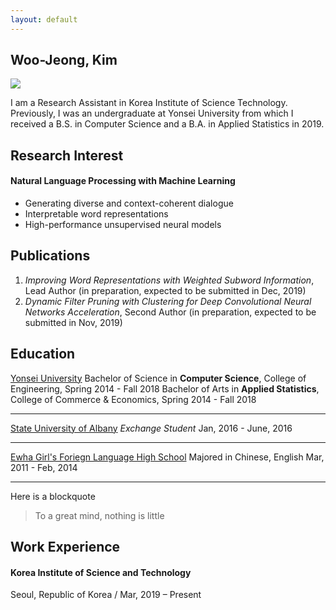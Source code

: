 ```yaml
---
layout: default
---
```


## Woo-Jeong, Kim

<img class="profile-picture" src="sherlock.jpg">

I am a Research Assistant in Korea Institute of Science Technology. Previously, I was an undergraduate at Yonsei University from which I received a B.S. in Computer Science and a B.A. in Applied Statistics in 2019.

## Research Interest

#### Natural Language Processing with Machine Learning
- Generating diverse and context-coherent dialogue
- Interpretable word representations
- High-performance unsupervised neural models

## Publications

1. *Improving Word Representations with Weighted Subword Information*, Lead Author (in preparation, expected to be submitted in Dec, 2019)
2. *Dynamic Filter Pruning with Clustering for Deep Convolutional Neural Networks Acceleration*, Second Author (in preparation, expected to be submitted in Nov, 2019)

## Education
[Yonsei University](https://www.yonsei.ac.kr)
Bachelor of Science in **Computer Science**, College of Engineering, Spring 2014 - Fall 2018
Bachelor of Arts in **Applied Statistics**, College of Commerce & Economics, Spring 2014 - Fall 2018

---

[State University of Albany](https://www.albany.edu)
*Exchange Student*
Jan, 2016 - June, 2016

---

[Ewha Girl's Foriegn Language High School](https://www.ewha-gfh.hs.kr)
Majored in Chinese, English
Mar, 2011 - Feb, 2014

---


Here is a blockquote

> To a great mind, nothing is little

## Work Experience

#### Korea Institute of Science and Technology
Seoul, Republic of Korea / Mar, 2019 – Present

